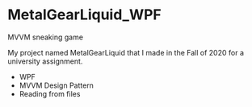 # MetalGearLiquid_WPF
MVVM sneaking game

My project named MetalGearLiquid that I made in the Fall of 2020 for a university assignment.

- WPF
- MVVM Design Pattern
- Reading from files
